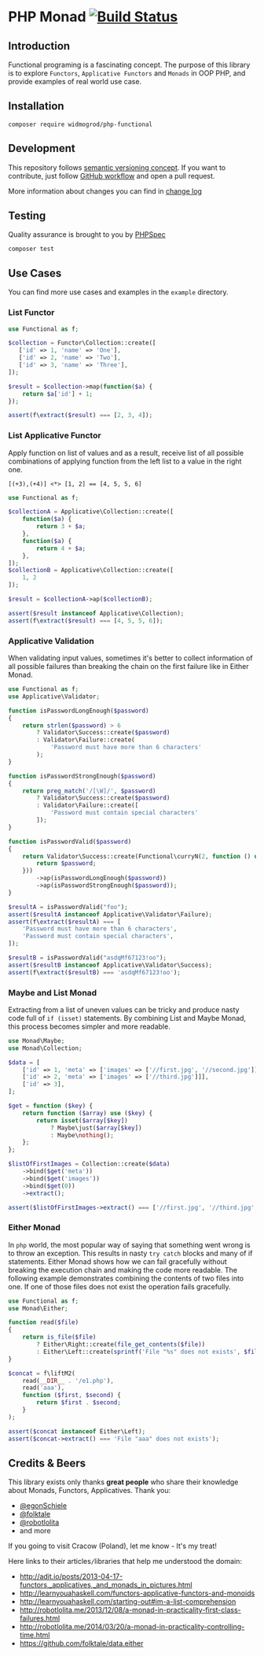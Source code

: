 # PHP Monad [![Build Status](https://travis-ci.org/widmogrod/php-functional.svg)](https://travis-ci.org/widmogrod/php-functional)
## Introduction

Functional programing is a fascinating concept.
The purpose of this library is to explore `Functors`, `Applicative Functors` and `Monads` in OOP PHP, and provide examples of real world use case.

## Installation

```
composer require widmogrod/php-functional
```

## Development

This repository follows [semantic versioning concept](http://semver.org/). 
If you want to contribute, just follow [GitHub workflow](https://guides.github.com/introduction/flow/) and open a pull request. 

More information about changes you can find in [change log](/CHANGELOG.md)

## Testing

Quality assurance is brought to you by [PHPSpec](http://www.phpspec.net/)

```
composer test
```

## Use Cases
You can find more use cases and examples in the `example` directory.

### List Functor
``` php
use Functional as f;

$collection = Functor\Collection::create([
   ['id' => 1, 'name' => 'One'],
   ['id' => 2, 'name' => 'Two'],
   ['id' => 3, 'name' => 'Three'],
]);

$result = $collection->map(function($a) {
    return $a['id'] + 1;
});

assert(f\extract($result) === [2, 3, 4]);
```

### List Applicative Functor
Apply function on list of values and as a result, receive list of all possible combinations 
of applying function from the left list to a value in the right one.

``` haskel
[(+3),(+4)] <*> [1, 2] == [4, 5, 5, 6]
```

``` php
use Functional as f;

$collectionA = Applicative\Collection::create([
    function($a) {
        return 3 + $a;
    },
    function($a) {
        return 4 + $a;
    },
]);
$collectionB = Applicative\Collection::create([
    1, 2
]);

$result = $collectionA->ap($collectionB);

assert($result instanceof Applicative\Collection);
assert(f\extract($result) === [4, 5, 5, 6]);
```

### Applicative Validation
When validating input values, sometimes it's better to collect information of all possible failures 
than breaking the chain on the first failure like in Either Monad.


``` php
use Functional as f;
use Applicative\Validator;

function isPasswordLongEnough($password)
{
    return strlen($password) > 6
        ? Validator\Success::create($password)
        : Validator\Failure::create(
            'Password must have more than 6 characters'
        );
}

function isPasswordStrongEnough($password)
{
    return preg_match('/[\W]/', $password)
        ? Validator\Success::create($password)
        : Validator\Failure::create([
            'Password must contain special characters'
        ]);
}

function isPasswordValid($password)
{
    return Validator\Success::create(Functional\curryN(2, function () use ($password) {
        return $password;
    }))
        ->ap(isPasswordLongEnough($password))
        ->ap(isPasswordStrongEnough($password));
}

$resultA = isPasswordValid("foo");
assert($resultA instanceof Applicative\Validator\Failure);
assert(f\extract($resultA) === [
    'Password must have more than 6 characters',
    'Password must contain special characters',
]);

$resultB = isPasswordValid("asdqMf67123!oo");
assert($resultB instanceof Applicative\Validator\Success);
assert(f\extract($resultB) === 'asdqMf67123!oo');
```

### Maybe and List Monad
Extracting from a list of uneven values can be tricky and produce nasty code full of `if (isset)` statements.
By combining List and Maybe Monad, this process becomes simpler and more readable.

``` php
use Monad\Maybe;
use Monad\Collection;

$data = [
    ['id' => 1, 'meta' => ['images' => ['//first.jpg', '//second.jpg']]],
    ['id' => 2, 'meta' => ['images' => ['//third.jpg']]],
    ['id' => 3],
];

$get = function ($key) {
    return function ($array) use ($key) {
        return isset($array[$key])
            ? Maybe\just($array[$key])
            : Maybe\nothing();
    };
};

$listOfFirstImages = Collection::create($data)
    ->bind($get('meta'))
    ->bind($get('images'))
    ->bind($get(0))
    ->extract();

assert($listOfFirstImages->extract() === ['//first.jpg', '//third.jpg', null]);
```

### Either Monad
In `php` world, the most popular way of saying that something went wrong is to throw an exception.
This results in nasty `try catch` blocks and many of if statements.
Either Monad shows how we can fail gracefully without breaking the execution chain and making the code more readable.
The following example demonstrates combining the contents of two files into one. If one of those files does not exist the operation fails gracefully.

``` php
use Functional as f;
use Monad\Either;

function read($file)
{
    return is_file($file)
        ? Either\Right::create(file_get_contents($file))
        : Either\Left::create(sprintf('File "%s" does not exists', $file));
}

$concat = f\liftM2(
    read(__DIR__ . '/e1.php'),
    read('aaa'),
    function ($first, $second) {
        return $first . $second;
    }
);

assert($concat instanceof Either\Left);
assert($concat->extract() === 'File "aaa" does not exists');
```

## Credits & Beers
This library exists only thanks **great people** who share their knowledge about Monads, Functors, Applicatives.
Thank you:
 * [@egonSchiele](https://github.com/egonSchiele)
 * [@folktale](https://github.com/folktale)
 * [@robotlolita](https://github.com/robotlolita)
 * and more

If you going to visit Cracow (Poland), let me know - It's my treat!

Here links to their articles`/`libraries that help me understood the domain:
 * http://adit.io/posts/2013-04-17-functors,_applicatives,_and_monads_in_pictures.html
 * http://learnyouahaskell.com/functors-applicative-functors-and-monoids
 * http://learnyouahaskell.com/starting-out#im-a-list-comprehension
 * http://robotlolita.me/2013/12/08/a-monad-in-practicality-first-class-failures.html
 * http://robotlolita.me/2014/03/20/a-monad-in-practicality-controlling-time.html
 * https://github.com/folktale/data.either
